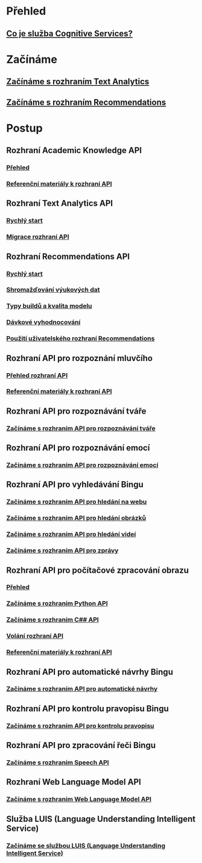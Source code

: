 # Přehled
## [Co je služba Cognitive Services?](https://azure.microsoft.com/services/cognitive-services/)

# Začínáme
## [Začínáme s rozhraním Text Analytics](cognitive-services-text-analytics-quick-start.md)
## [Začínáme s rozhraním Recommendations](cognitive-services-recommendations-quick-start.md)

# Postup
## Rozhraní Academic Knowledge API
### [Přehled](https://www.microsoft.com/cognitive-services/academic-knowledge-api/documentation/overview)
### [Referenční materiály k rozhraní API](https://dev.projectoxford.ai/docs/services/56332331778daf02acc0a50b/operations/565d9001ca73072048922d97)
## Rozhraní Text Analytics API
### [Rychlý start](cognitive-services-text-analytics-quick-start.md)
### [Migrace rozhraní API](cognitive-services-text-analytics-api-migration.md)
## Rozhraní Recommendations API
### [Rychlý start](cognitive-services-recommendations-quick-start.md)
### [Shromažďování výukových dat](cognitive-services-recommendations-collecting-data.md)
### [Typy buildů a kvalita modelu](cognitive-services-recommendations-buildtypes.md)
### [Dávkové vyhodnocování](cognitive-services-recommendations-batch-scoring.md)
### [Použití uživatelského rozhraní Recommendations](cognitive-services-recommendations-ui-intro.md)
## Rozhraní API pro rozpoznání mluvčího
### [Přehled rozhraní API](https://www.microsoft.com/cognitive-services/en-us/speaker-recognition-api/documentation)
### [Referenční materiály k rozhraní API](https://dev.projectoxford.ai/docs/services/563309b6778daf02acc0a508/operations/5645c3271984551c84ec6797)
## Rozhraní API pro rozpoznávání tváře
### [Začínáme s rozhraním API pro rozpoznávání tváře](https://www.microsoft.com/cognitive-services/en-us/face-api/documentation/overview)
## Rozhraní API pro rozpoznávání emocí
### [Začínáme s rozhraním API pro rozpoznávání emocí](https://www.microsoft.com/cognitive-services/en-us/emotion-api/documentation)
## Rozhraní API pro vyhledávání Bingu
### [Začínáme s rozhraním API pro hledání na webu](https://www.microsoft.com/cognitive-services/en-us/bing-web-search-api/documentation)
### [Začínáme s rozhraním API pro hledání obrázků](https://www.microsoft.com/cognitive-services/en-us/bing-image-search-api/documentation)
### [Začínáme s rozhraním API pro hledání videí](https://www.microsoft.com/cognitive-services/en-us/bing-video-search-api/documentation)
### [Začínáme s rozhraním API pro zprávy](https://www.microsoft.com/cognitive-services/en-us/bing-news-search-api/documentation)
## Rozhraní API pro počítačové zpracování obrazu
### [Přehled](https://www.microsoft.com/cognitive-services/en-us/computer-vision-api/documentation)
### [Začínáme s rozhraním Python API](https://www.microsoft.com/cognitive-services/en-us/computer-vision-api/documentation/getstarted/getstartedwithpython)
### [Začínáme s rozhraním C## API](https://www.microsoft.com/cognitive-services/en-us/computer-vision-api/documentation/getstarted/getstartedvisionapiforwindows)
### [Volání rozhraní API](https://www.microsoft.com/cognitive-services/en-us/computer-vision-api/documentation/howtocallvisionapi)
### [Referenční materiály k rozhraní API](https://dev.projectoxford.ai/docs/services/56f91f2d778daf23d8ec6739/operations/56f91f2e778daf14a499e1fa)
## Rozhraní API pro automatické návrhy Bingu
### [Začínáme s rozhraním API pro automatické návrhy](https://www.microsoft.com/cognitive-services/en-us/bing-autosuggest-api/documentation)
## Rozhraní API pro kontrolu pravopisu Bingu
### [Začínáme s rozhraním API pro kontrolu pravopisu](https://www.microsoft.com/cognitive-services/en-us/bing-spell-check-api/documentation)
## Rozhraní API pro zpracování řeči Bingu
### [Začínáme s rozhraním Speech API](https://www.microsoft.com/cognitive-services/en-us/speech-api/documentation/overview)
## Rozhraní Web Language Model API
### [Začínáme s rozhraním Web Language Model API](https://www.microsoft.com/cognitive-services/en-us/web-language-model-api/documentation)
## Služba LUIS (Language Understanding Intelligent Service)
### [Začínáme se službou LUIS (Language Understanding Intelligent Service)](https://www.luis.ai/Help/)




<!--HONumber=Nov16_HO2-->


